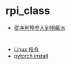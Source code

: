 # rpi_class
* [從序列埠登入到樹莓派](https://www.raspberrypi.com.tw/tag/pl2303hx/)
#
* [Linux 指令](https://blog.techbridge.cc/2017/12/23/linux-commnd-line-tutorial/)
* [pytorch install](https://gist.github.com/akaanirban/621e63237e63bb169126b537d7a1d979)
